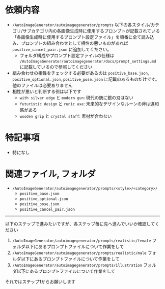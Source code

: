 # 依頼内容

- `/AutoImageGenerator/autoimagegenerator/prompts` 以下の各スタイル/カテゴリ/サブカテゴリ内の各画像生成時に使用するプロンプトが記載されている「各画像生成時に使用するプロンプト設定ファイル」を順番に全て読み込み、プロンプトの組み合わせとして相性の悪いものがあれば `positive_cancel_pair.json` に追加してください。
    - フォルダ構成やプロンプト設定ファイルの仕様は `/AutoImageGenerator/autoimagegenerator/docs/prompt_settings.md`に記載しているので参照してください
- 組み合わせの相性をチェックする必要があるのは `positive_base.json`, `positive_optional.json`, `positive_pose.json` に記載のあるものだけです。他のファイルは必要ありません
- 相性が悪いと判断する例は以下です
    - `with silver edge` と `modern gun`: 現代の銃に銀の刃はない
    - `futuristic design` と `runic axe`: 未来的なデザインなルーンの斧は違和感がある
    - `wooden grip` と `crystal staff`: 素材が合わない

# 特記事項

- 特になし

# 関連ファイル, フォルダ

- `/AutoImageGenerator/autoimagegenerator/prompts/<style>/<category>/`
    - `positive_base.json`
    - `positive_optional.json`
    - `positive_pose.json`
    - `positive_cancel_pair.json`

---
以下のステップで進みたいですが、各ステップ毎に先へ進んでいいか確認してください

1. `/AutoImageGenerator/autoimagegenerator/prompts/realistic/female` フォルダ以下にあるプロンプトファイルについて作業をして
2. `/AutoImageGenerator/autoimagegenerator/prompts/realistic/male` フォルダ以下にあるプロンプトファイルについて作業をして
3. `/AutoImageGenerator/autoimagegenerator/prompts/illustration` フォルダ以下にあるプロンプトファイルについて作業をして

それではステップ1からお願いします
